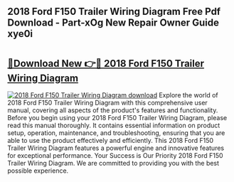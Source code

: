 ## 2018 Ford F150 Trailer Wiring Diagram Free Pdf Download - Part-xOg New Repair Owner Guide xye0i

# <h2><a href="http://dfsazsw.blite.top/?on=2018+Ford+F150+Trailer+Wiring+Diagram">🔗Download New 👉🔴 2018 Ford F150 Trailer Wiring Diagram</a></h2>

[![2018 Ford F150 Trailer Wiring Diagram download](https://i.imgur.com/lujVjoI.png)](http://dfsazsw.blite.top/?on=2018+Ford+F150+Trailer+Wiring+Diagram)
Explore the world of 2018 Ford F150 Trailer Wiring Diagram with this comprehensive user manual, covering all aspects of the product's features and functionality. Before you begin using your 2018 Ford F150 Trailer Wiring Diagram, please read this manual thoroughly. It contains essential information on product setup, operation, maintenance, and troubleshooting, ensuring that you are able to use the product effectively and efficiently. This 2018 Ford F150 Trailer Wiring Diagram features a powerful engine and innovative features for exceptional performance. Your Success is Our Priority 2018 Ford F150 Trailer Wiring Diagram. We are committed to providing you with the best possible experience.
